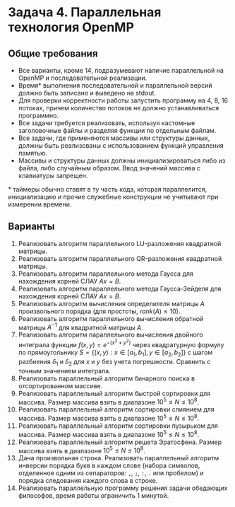 # Задача 4. Параллельная технология OpenMP

## Общие требования

+ Все варианты, кроме 14, подразумевают наличие параллельной на OpenMP и последовательной реализации.
+ Время* выполнения последовательной и параллельной версий должно быть записано и выведено на stdout.
+ Для проверки корректности работы запустить программу на 4, 8, 16 потоках, причем количество потоков не должно устанавливаться программно.
+ Все задачи требуется реализовать, используя кастомные заголовочные файлы и разделяя функции по отдельным файлам.
+ Все задачи, где применяются массивы или структуры данных, должны быть реализованы с использованием функций управления памятью.
+ Массивы и структуры данных должны инициализироваться либо из файла, либо случайным образом. Ввод значений массива с клавиатуры запрещен.

\* таймеры обычно ставят в ту часть кода, которая параллелится, инициализацию и прочие служебные конструкции не учитывают при измерении времени.

## Варианты

1. Реализовать алгоритм параллельного LU-разложения квадратной матрицы.
2. Реализовать алгоритм параллельного QR-разложения квадратной матрицы.
3. Реализовать алгоритм параллельного метода Гаусса для нахождения корней СЛАУ $Ax=B$.
4. Реализовать алгоритм параллельного метода Гаусса-Зейделя для нахождения корней СЛАУ $Ax=B$.
5. Реализовать алгоритм вычисления определителя матрицы $A$ произвольного порядка (для простоты, $rank (A) \leq 10$).
6. Реализовать алгоритм параллельного вычисления обратной матрицы $A^{-1}$ для квадратной матрицы $А$.
7. Реализовать алгоритм параллельного вычисления двойного интеграла функции $f(x,y) = e^{-(x^2 + y^2)}$ через квадратурную формулу по прямоугольнику $S = \{(x, y) : x \in [a_1, b_1], y \in [a_2, b_2]\}$ с шагом разбиения $\delta_1$ и $\delta_2$ для $x$ и $y$ без учета погрешности. Сравнить с точным значением интеграла.
8. Реализовать параллельный алгоритм бинарного поиска в отсортированном массиве.
9. Реализовать параллельный алгоритм быстрой сортировки для массива. Размер массива взять в диапазоне $10^5 \leq N \leq 10^8$.
10. Реализовать параллельный алгоритм сортировки слиянием для массива. Размер массива взять в диапазоне $10^5 \leq N \leq 10^8$.
11. Реализовать параллельный алгоритм сортировки пузырьком для массива. Размер массива взять в диапазоне $10^5 \leq N \leq 10^8$.
12. Реализовать параллельный алгоритм решета Эратосфена. Размер массива взять в диапазоне $10^5 \leq N \leq 10^8$.
13. Дана произвольная строка. Реализовать параллельный алгоритм инверсии порядка букв в каждом слове (набора символов, отделенное одним из сепараторов: ```,```, ```;```, ```:```, ```.``` или пробелом) и порядка следования каждого слова в строке.
14. Реализовать параллельную программу решения задачи обедающих философов, время работы ограничить 1 минутой.
